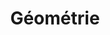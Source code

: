 ﻿---
title: Géométrie
type: docs
weight: 30
url: /fr/python-net/geometry/
description: Articles sur 3D géométries dans Aspose.3D pour Python via .NET.
---
